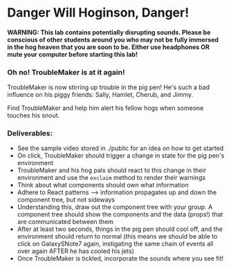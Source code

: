 # Danger Will Hoginson, Danger!

#### WARNING: This lab contains potentially disrupting sounds. Please be conscious of other students around you who may not be fully immersed in the hog heaven that you are soon to be. Either use headphones OR mute your computer before starting this lab!

### Oh no! TroubleMaker is at it again!

TroubleMaker is now stirring up trouble in the pig pen! He's such a bad influence on his piggy friends: Sally, Hamlet, Cherub, and Jimmy.

Find TroubleMaker and help him alert his fellow hogs when someone touches his snout.

### Deliverables:
- See the sample video stored in ./public for an idea on how to get started
- On click, TroubleMaker should trigger a change in state for the pig pen's environment
- TroubleMaker and his hog pals should react to this change in their environment and use the `exclaim` method to render their warnings
- Think about what components should own what information
- Adhere to React patterns --> information propagates up and down the component tree, but not sideways
- Understanding this, draw out the component tree with your group. A component tree should show the components and the data (props!) that are communicated between them
- After at least two seconds, things in the pig pen should cool off, and the environment should return to normal (this means we should be able to click on GalaxySNote7 again, instigating the same chain of events all over again AFTER he has cooled his jets)
- Once TroubleMaker is tickled, incorporate the sounds where you see fit!
